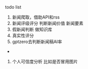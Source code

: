 todo list   

1. 新闻爬取，借助API和rss
1. 新闻评级评分 判断新闻价值 新闻要素
1. 假新闻判断 做知识库
1. 真实性评分
1. gptzero去判断新闻稿AI率
-
1. 个人可信度分析 比如是否冒用图片 